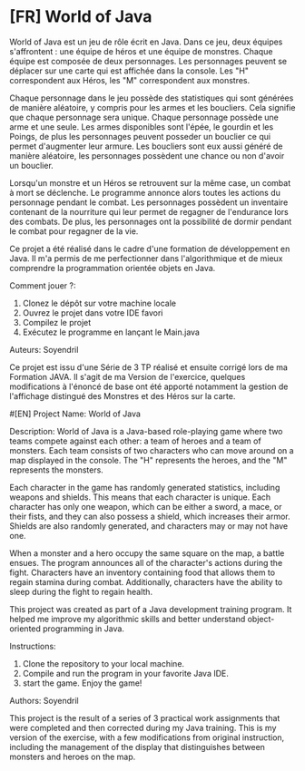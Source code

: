 #  [FR] World of Java

World of Java est un jeu de rôle écrit en Java. Dans ce jeu, deux équipes s'affrontent : une équipe de héros et une équipe de monstres. Chaque équipe est composée de deux personnages. Les personnages peuvent se déplacer sur une carte qui est affichée dans la console. Les "H" correspondent aux Héros, les "M" correspondent aux monstres.


Chaque personnage dans le jeu possède des statistiques qui sont générées de manière aléatoire, y compris pour les armes et les boucliers. Cela signifie que chaque personnage sera unique.
Chaque personnage possède une arme et une seule. Les armes disponibles sont l'épée, le gourdin et les Poings, de plus les personnages peuvent posseder un bouclier ce qui permet d'augmenter leur armure.
Les boucliers sont eux aussi généré de manière aléatoire, les personnages possèdent une chance ou non d'avoir un bouclier.


Lorsqu'un monstre et un Héros se retrouvent sur la même case, un combat à mort se déclenche. Le programme annonce alors toutes les actions du personnage pendant le combat.
Les personnages possèdent un inventaire contenant de la nourriture qui leur permet de regagner de l'endurance lors des combats. De plus, les personnages ont la possibilité de dormir pendant le combat pour regagner de la vie.

Ce projet a été réalisé dans le cadre d'une formation de développement en Java. Il m'a permis de me perfectionner dans l'algorithmique et de mieux comprendre la programmation orientée objets en Java.

Comment jouer ?:
1) Clonez le dépôt sur votre machine locale
2) Ouvrez le projet dans votre IDE favori
3) Compilez le projet 
4) Exécutez le programme en lançant le Main.java




Auteurs:
Soyendril

Ce projet est issu d'une Série de 3 TP réalisé et ensuite corrigé lors de ma Formation JAVA.
Il s'agit de ma Version de l'exercice, quelques modifications à l'énoncé de base ont été apporté notamment la gestion de l'affichage distingué des Monstres et des Héros sur la carte.



#[EN]  Project Name: World of Java

Description:
World of Java is a Java-based role-playing game where two teams compete against each other: a team of heroes and a team of monsters. Each team consists of two characters who can move around on a map displayed in the console. The "H" represents the heroes, and the "M" represents the monsters.

Each character in the game has randomly generated statistics, including weapons and shields. This means that each character is unique. Each character has only one weapon, which can be either a sword, a mace, or their fists, and they can also possess a shield, which increases their armor. Shields are also randomly generated, and characters may or may not have one.

When a monster and a hero occupy the same square on the map, a battle ensues. The program announces all of the character's actions during the fight. Characters have an inventory containing food that allows them to regain stamina during combat. Additionally, characters have the ability to sleep during the fight to regain health.

This project was created as part of a Java development training program. It helped me improve my algorithmic skills and better understand object-oriented programming in Java.

Instructions:

1) Clone the repository to your local machine.
2) Compile and run the program in your favorite Java IDE.
3)  start the game.
Enjoy the game!


Authors:
Soyendril

This project is the result of a series of 3 practical work assignments that were completed and then corrected during my Java training. This is my version of the exercise, with a few modifications from original instruction, including the management of the display that distinguishes between monsters and heroes on the map.
